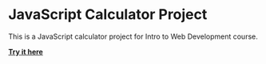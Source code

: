 # JavaScript Calculator Project

This is a JavaScript calculator project for Intro to Web Development course.

**[Try it here](http://sirdaniel711.github.io/calculator/)**
